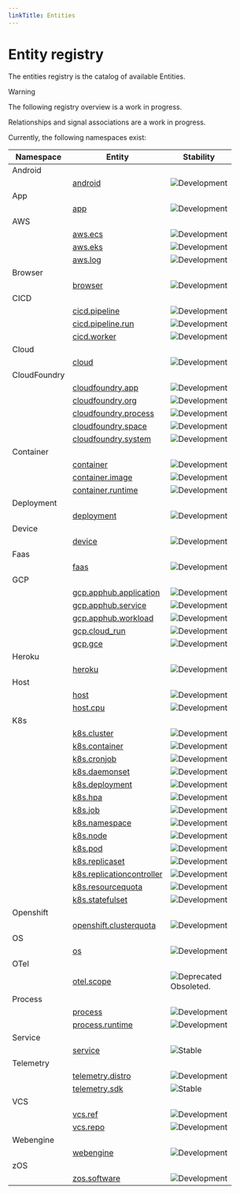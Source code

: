 ```yaml
---
linkTitle: Entities
---
```


<!-- NOTE: THIS FILE IS AUTOGENERATED. DO NOT EDIT BY HAND. -->
<!-- see templates/registry/markdown/entity_readme.md.j2 -->

# Entity registry

The entities registry is the catalog of available Entities.

> [!WARNING]
>
> The following registry overview is a work in progress.
>
> Relationships and signal associations are a work in progress.

Currently, the following namespaces exist:

| Namespace | Entity | Stability |
|-----------|--------|-----------|
| Android | | |
| | [android](android.md#android) | ![Development](https://img.shields.io/badge/-development-blue) |
| App | | |
| | [app](app.md#app) | ![Development](https://img.shields.io/badge/-development-blue) |
| AWS | | |
| | [aws.ecs](aws.md#aws-ecs) | ![Development](https://img.shields.io/badge/-development-blue) |
| | [aws.eks](aws.md#aws-eks) | ![Development](https://img.shields.io/badge/-development-blue) |
| | [aws.log](aws.md#aws-log) | ![Development](https://img.shields.io/badge/-development-blue) |
| Browser | | |
| | [browser](browser.md#browser) | ![Development](https://img.shields.io/badge/-development-blue) |
| CICD | | |
| | [cicd.pipeline](cicd.md#cicd-pipeline) | ![Development](https://img.shields.io/badge/-development-blue) |
| | [cicd.pipeline.run](cicd.md#cicd-pipeline-run) | ![Development](https://img.shields.io/badge/-development-blue) |
| | [cicd.worker](cicd.md#cicd-worker) | ![Development](https://img.shields.io/badge/-development-blue) |
| Cloud | | |
| | [cloud](cloud.md#cloud) | ![Development](https://img.shields.io/badge/-development-blue) |
| CloudFoundry | | |
| | [cloudfoundry.app](cloudfoundry.md#cloudfoundry-app) | ![Development](https://img.shields.io/badge/-development-blue) |
| | [cloudfoundry.org](cloudfoundry.md#cloudfoundry-org) | ![Development](https://img.shields.io/badge/-development-blue) |
| | [cloudfoundry.process](cloudfoundry.md#cloudfoundry-process) | ![Development](https://img.shields.io/badge/-development-blue) |
| | [cloudfoundry.space](cloudfoundry.md#cloudfoundry-space) | ![Development](https://img.shields.io/badge/-development-blue) |
| | [cloudfoundry.system](cloudfoundry.md#cloudfoundry-system) | ![Development](https://img.shields.io/badge/-development-blue) |
| Container | | |
| | [container](container.md#container) | ![Development](https://img.shields.io/badge/-development-blue) |
| | [container.image](container.md#container-image) | ![Development](https://img.shields.io/badge/-development-blue) |
| | [container.runtime](container.md#container-runtime) | ![Development](https://img.shields.io/badge/-development-blue) |
| Deployment | | |
| | [deployment](deployment.md#deployment) | ![Development](https://img.shields.io/badge/-development-blue) |
| Device | | |
| | [device](device.md#device) | ![Development](https://img.shields.io/badge/-development-blue) |
| Faas | | |
| | [faas](faas.md#faas) | ![Development](https://img.shields.io/badge/-development-blue) |
| GCP | | |
| | [gcp.apphub.application](gcp.md#gcp-apphub-application) | ![Development](https://img.shields.io/badge/-development-blue) |
| | [gcp.apphub.service](gcp.md#gcp-apphub-service) | ![Development](https://img.shields.io/badge/-development-blue) |
| | [gcp.apphub.workload](gcp.md#gcp-apphub-workload) | ![Development](https://img.shields.io/badge/-development-blue) |
| | [gcp.cloud_run](gcp.md#gcp-cloud-run) | ![Development](https://img.shields.io/badge/-development-blue) |
| | [gcp.gce](gcp.md#gcp-gce) | ![Development](https://img.shields.io/badge/-development-blue) |
| Heroku | | |
| | [heroku](heroku.md#heroku) | ![Development](https://img.shields.io/badge/-development-blue) |
| Host | | |
| | [host](host.md#host) | ![Development](https://img.shields.io/badge/-development-blue) |
| | [host.cpu](host.md#host-cpu) | ![Development](https://img.shields.io/badge/-development-blue) |
| K8s | | |
| | [k8s.cluster](k8s.md#k8s-cluster) | ![Development](https://img.shields.io/badge/-development-blue) |
| | [k8s.container](k8s.md#k8s-container) | ![Development](https://img.shields.io/badge/-development-blue) |
| | [k8s.cronjob](k8s.md#k8s-cronjob) | ![Development](https://img.shields.io/badge/-development-blue) |
| | [k8s.daemonset](k8s.md#k8s-daemonset) | ![Development](https://img.shields.io/badge/-development-blue) |
| | [k8s.deployment](k8s.md#k8s-deployment) | ![Development](https://img.shields.io/badge/-development-blue) |
| | [k8s.hpa](k8s.md#k8s-hpa) | ![Development](https://img.shields.io/badge/-development-blue) |
| | [k8s.job](k8s.md#k8s-job) | ![Development](https://img.shields.io/badge/-development-blue) |
| | [k8s.namespace](k8s.md#k8s-namespace) | ![Development](https://img.shields.io/badge/-development-blue) |
| | [k8s.node](k8s.md#k8s-node) | ![Development](https://img.shields.io/badge/-development-blue) |
| | [k8s.pod](k8s.md#k8s-pod) | ![Development](https://img.shields.io/badge/-development-blue) |
| | [k8s.replicaset](k8s.md#k8s-replicaset) | ![Development](https://img.shields.io/badge/-development-blue) |
| | [k8s.replicationcontroller](k8s.md#k8s-replicationcontroller) | ![Development](https://img.shields.io/badge/-development-blue) |
| | [k8s.resourcequota](k8s.md#k8s-resourcequota) | ![Development](https://img.shields.io/badge/-development-blue) |
| | [k8s.statefulset](k8s.md#k8s-statefulset) | ![Development](https://img.shields.io/badge/-development-blue) |
| Openshift | | |
| | [openshift.clusterquota](openshift.md#openshift-clusterquota) | ![Development](https://img.shields.io/badge/-development-blue) |
| OS | | |
| | [os](os.md#os) | ![Development](https://img.shields.io/badge/-development-blue) |
| OTel | | |
| | [otel.scope](otel.md#otel-scope) | ![Deprecated](https://img.shields.io/badge/-deprecated-red)<br>Obsoleted. |
| Process | | |
| | [process](process.md#process) | ![Development](https://img.shields.io/badge/-development-blue) |
| | [process.runtime](process.md#process-runtime) | ![Development](https://img.shields.io/badge/-development-blue) |
| Service | | |
| | [service](service.md#service) | ![Stable](https://img.shields.io/badge/-stable-lightgreen) |
| Telemetry | | |
| | [telemetry.distro](telemetry.md#telemetry-distro) | ![Development](https://img.shields.io/badge/-development-blue) |
| | [telemetry.sdk](telemetry.md#telemetry-sdk) | ![Stable](https://img.shields.io/badge/-stable-lightgreen) |
| VCS | | |
| | [vcs.ref](vcs.md#vcs-ref) | ![Development](https://img.shields.io/badge/-development-blue) |
| | [vcs.repo](vcs.md#vcs-repo) | ![Development](https://img.shields.io/badge/-development-blue) |
| Webengine | | |
| | [webengine](webengine.md#webengine) | ![Development](https://img.shields.io/badge/-development-blue) |
| zOS | | |
| | [zos.software](zos.md#zos-software) | ![Development](https://img.shields.io/badge/-development-blue) |
